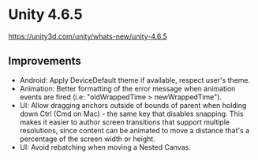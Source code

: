 # Unity 4.6.5

https://unity3d.com/unity/whats-new/unity-4.6.5

## Improvements



*   Android: Apply DeviceDefault theme if available, respect user's theme.
*   Animation: Better formatting of the error message when animation events are fired (i.e: "oldWrappedTime > newWrappedTime").
*   UI: Allow dragging anchors outside of bounds of parent when holding down Ctrl (Cmd on Mac) - the same key that disables snapping. This makes it easier to author screen transitions that support multiple resolutions, since content can be animated to move a distance that's a percentage of the screen width or height.
*   UI: Avoid rebatching when moving a Nested Canvas.